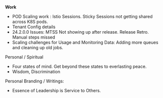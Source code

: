 **Work**
- POD Scaling work : Istio Sessions. Sticky Sessions not getting shared across K8S pods. 
- Tenant Config details
- 24.2.0.0 Issues: MTSS Not showing up after release. Release Retro. Manual steps missed 
- Scaling challenges for Usage and Monitoring Data: Adding more queues and cleaning up old jobs. 

Personal / Spiritual
- Four states of mind. Get beyond these states to everlasting peace. 
- Wisdom, Discrimination 

Personal Branding / Writings: 
- Essence of Leadership is Service to Others. 
